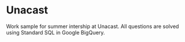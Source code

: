 # Unacast
Work sample for summer intership at Unacast. All questions are solved using Standard SQL in Google BigQuery. 
